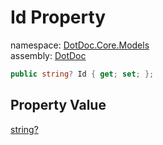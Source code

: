 ﻿# Id Property

namespace: [DotDoc\.Core\.Models](../../DotDoc.Core.Models.md)<br />
assembly: [DotDoc](../../../DotDoc.md)



```csharp
public string? Id { get; set; };
```

## Property Value

[string?](https://docs.microsoft.com/dotnet/api/System.String)

